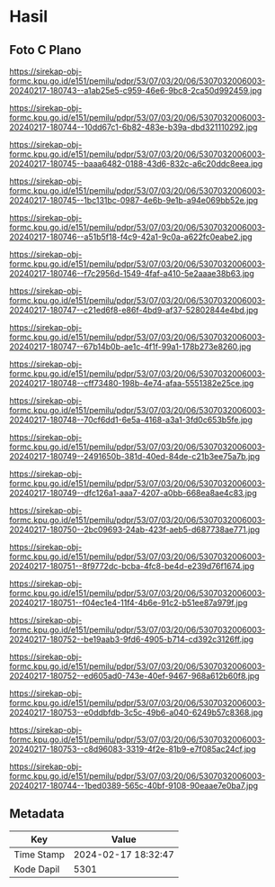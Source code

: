 # Hasil

## Foto C Plano

https://sirekap-obj-formc.kpu.go.id/e151/pemilu/pdpr/53/07/03/20/06/5307032006003-20240217-180743--a1ab25e5-c959-46e6-9bc8-2ca50d992459.jpg

https://sirekap-obj-formc.kpu.go.id/e151/pemilu/pdpr/53/07/03/20/06/5307032006003-20240217-180744--10dd67c1-6b82-483e-b39a-dbd321110292.jpg

https://sirekap-obj-formc.kpu.go.id/e151/pemilu/pdpr/53/07/03/20/06/5307032006003-20240217-180745--baaa6482-0188-43d6-832c-a6c20ddc8eea.jpg

https://sirekap-obj-formc.kpu.go.id/e151/pemilu/pdpr/53/07/03/20/06/5307032006003-20240217-180745--1bc131bc-0987-4e6b-9e1b-a94e069bb52e.jpg

https://sirekap-obj-formc.kpu.go.id/e151/pemilu/pdpr/53/07/03/20/06/5307032006003-20240217-180746--a51b5f18-f4c9-42a1-9c0a-a622fc0eabe2.jpg

https://sirekap-obj-formc.kpu.go.id/e151/pemilu/pdpr/53/07/03/20/06/5307032006003-20240217-180746--f7c2956d-1549-4faf-a410-5e2aaae38b63.jpg

https://sirekap-obj-formc.kpu.go.id/e151/pemilu/pdpr/53/07/03/20/06/5307032006003-20240217-180747--c21ed6f8-e86f-4bd9-af37-52802844e4bd.jpg

https://sirekap-obj-formc.kpu.go.id/e151/pemilu/pdpr/53/07/03/20/06/5307032006003-20240217-180747--67b14b0b-ae1c-4f1f-99a1-178b273e8260.jpg

https://sirekap-obj-formc.kpu.go.id/e151/pemilu/pdpr/53/07/03/20/06/5307032006003-20240217-180748--cff73480-198b-4e74-afaa-5551382e25ce.jpg

https://sirekap-obj-formc.kpu.go.id/e151/pemilu/pdpr/53/07/03/20/06/5307032006003-20240217-180748--70cf6dd1-6e5a-4168-a3a1-3fd0c653b5fe.jpg

https://sirekap-obj-formc.kpu.go.id/e151/pemilu/pdpr/53/07/03/20/06/5307032006003-20240217-180749--2491650b-381d-40ed-84de-c21b3ee75a7b.jpg

https://sirekap-obj-formc.kpu.go.id/e151/pemilu/pdpr/53/07/03/20/06/5307032006003-20240217-180749--dfc126a1-aaa7-4207-a0bb-668ea8ae4c83.jpg

https://sirekap-obj-formc.kpu.go.id/e151/pemilu/pdpr/53/07/03/20/06/5307032006003-20240217-180750--2bc09693-24ab-423f-aeb5-d687738ae771.jpg

https://sirekap-obj-formc.kpu.go.id/e151/pemilu/pdpr/53/07/03/20/06/5307032006003-20240217-180751--8f9772dc-bcba-4fc8-be4d-e239d76f1674.jpg

https://sirekap-obj-formc.kpu.go.id/e151/pemilu/pdpr/53/07/03/20/06/5307032006003-20240217-180751--f04ec1e4-11f4-4b6e-91c2-b51ee87a979f.jpg

https://sirekap-obj-formc.kpu.go.id/e151/pemilu/pdpr/53/07/03/20/06/5307032006003-20240217-180752--be19aab3-9fd6-4905-b714-cd392c3126ff.jpg

https://sirekap-obj-formc.kpu.go.id/e151/pemilu/pdpr/53/07/03/20/06/5307032006003-20240217-180752--ed605ad0-743e-40ef-9467-968a612b60f8.jpg

https://sirekap-obj-formc.kpu.go.id/e151/pemilu/pdpr/53/07/03/20/06/5307032006003-20240217-180753--e0ddbfdb-3c5c-49b6-a040-6249b57c8368.jpg

https://sirekap-obj-formc.kpu.go.id/e151/pemilu/pdpr/53/07/03/20/06/5307032006003-20240217-180753--c8d96083-3319-4f2e-81b9-e7f085ac24cf.jpg

https://sirekap-obj-formc.kpu.go.id/e151/pemilu/pdpr/53/07/03/20/06/5307032006003-20240217-180744--1bed0389-565c-40bf-9108-90eaae7e0ba7.jpg


## Metadata

| Key        | Value               |
| ---------- | ------------------- |
| Time Stamp | 2024-02-17 18:32:47 |
| Kode Dapil | 5301                |




